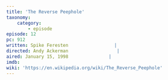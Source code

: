 ```yaml
---
title: 'The Reverse Peephole'
taxonomy:
    category:
        - episode
episode: 12
pc: 912         
written: Spike Feresten                 |
directed: Andy Ackerman                  |
aired: January 15, 1998               |
imdb:
wiki: 'https://en.wikipedia.org/wiki/The_Reverse_Peephole'
---
```

